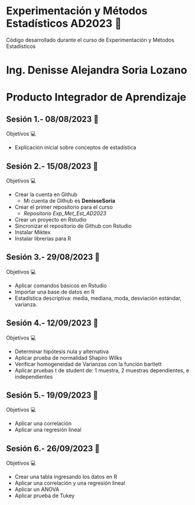 # Experimentación y Métodos Estadísticos AD2023 📓
Código desarrollado durante el curso de Experimentación y Métodos Estadísticos

# Ing. Denisse Alejandra Soria Lozano

# Producto Integrador de Aprendizaje

## Sesión 1.- 08/08/2023 📆
Objetivos 💻
* Explicación inicial sobre conceptos de estadística

## Sesión 2.- 15/08/2023 📆
Objetivos 💻
* Crear la cuenta en Github  
  * Mi cuenta de Github es **DenisseSoria**
* Crear el primer repositorio para el curso
  * _Repositorio Exp_Met_Est_AD2023_
* Crear un proyecto en Rstudio
* Sincronizar el repositorio de Github con Rstudio
* Instalar Miktex
* Instalar librerías para R

## Sesión 3.- 29/08/2023 📆
Objetivos 💻
* Aplicar comandos básicos en Rstudio
* Importar una base de datos en R
* Estadística descriptiva: media, mediana, moda, desviación estándar, varianza.

## Sesión 4.- 12/09/2023 📆
Objetivos 💻
* Determinar hipótesis nula y alternativa
* Aplicar prueba de normalidad Shapiro Wilks
* Verificar homogeneidad de Varianzas con la función bartlett
* Aplicar pruebas t de student de: 1 muestra, 2 muestras dependientes, e independientes

## Sesión 5.- 19/09/2023 📆
Objetivos 💻
* Aplicar una correlación
* Aplicar una regresión lineal

## Sesión 6.- 26/09/2023 📆
Objetivos 💻
* Crear una tabla ingresando los datos en R
* Aplicar una correlación y una regresión lineal
* Aplicar un ANOVA
* Aplicar prueba de Tukey
